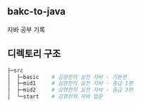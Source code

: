bakc-to-java
---
자바 공부 기록

디렉토리 구조
---
```bash
├─src
│  ├─basic    # 김영한의 실전 자바 - 기본편
│  ├─mid1     # 김영한의 실전 자바 - 중급 1편
│  ├─mid2     # 김영한의 실전 자바 - 중급 2편
│  └─start    # 김영한의 자바 입문
```

